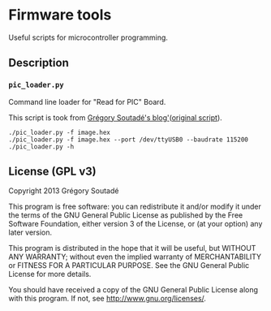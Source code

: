Firmware tools
==============

Useful scripts for microcontroller programming.


Description
-----------


### `pic_loader.py`

Command line loader for "Read for PIC" Board.

This script is took from [Grégory Soutadé's blog'](http://blog.soutade.fr/post/2013/03/command-line-loader-for-read-for-pic-board.html)([original script](http://soutade.fr/files/pic_loader.py)).

	./pic_loader.py -f image.hex
	./pic_loader.py -f image.hex --port /dev/ttyUSB0 --baudrate 115200
	./pic_loader.py -h


License (GPL v3)
----------------

Copyright 2013 Grégory Soutadé

This program is free software: you can redistribute it and/or modify
it under the terms of the GNU General Public License as published by
the Free Software Foundation, either version 3 of the License, or
(at your option) any later version.

This program is distributed in the hope that it will be useful,
but WITHOUT ANY WARRANTY; without even the implied warranty of
MERCHANTABILITY or FITNESS FOR A PARTICULAR PURPOSE.  See the
GNU General Public License for more details.

You should have received a copy of the GNU General Public License
along with this program.  If not, see <http://www.gnu.org/licenses/>.
